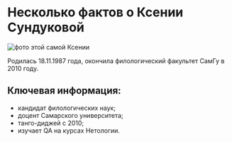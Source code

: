 # Несколько фактов о **Ксении Сундуковой**

![фото этой самой Ксении](https://sun9-77.userapi.com/impg/5MwSB4BmNcQ0VD_Nc1pZGnjUQNwnslIKar0J4A/3h-q8R7l3dc.jpg?size=2560x1700&quality=95&sign=02d2263f08922f209b2988e4cb09c0d8&type=album)

Родилась 18.11.1987 года, окончила филологический факультет СамГу в 2010 году.

## Ключевая информация:
- кандидат филологических наук;
- доцент Самарского университета;
- танго-диджей с 2010;
- изучает QA на курсах Нетологии.
